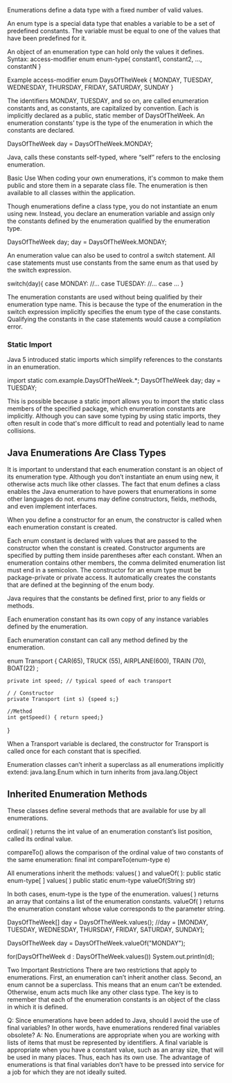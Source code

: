Enumerations define a data type with a fixed number of valid values.

An enum type is a special data type that enables a variable to be a set of predefined constants. The variable must be equal to one of the values that have been predefined for it.

An object of an enumeration type can hold only the values it defines.
Syntax:
access-modifier enum enum-type{
  constant1, constant2, ..., constantN
}

Example
access-modifier enum DaysOfTheWeek {
    MONDAY, TUESDAY, WEDNESDAY, THURSDAY, FRIDAY, SATURDAY, SUNDAY
}

The identifiers MONDAY, TUESDAY, and so on, are called enumeration constants and, as constants, are capitalized by convention. Each is implicitly declared as a public, static member of DaysOfTheWeek. An enumeration constants’ type is the type of the enumeration in which the constants are declared.

DaysOfTheWeek day = DaysOfTheWeek.MONDAY;

Java, calls these constants self-typed, where “self” refers to the enclosing enumeration.








Basic Use
When coding your own enumerations, it's common to make them public and store them in a separate class file. The enumeration is then available to all classes within the application.

Though enumerations define a class type, you do not instantiate an enum using new.
Instead, you declare an enumeration variable and assign only the constants defined by the enumeration qualified by the enumeration type.

DaysOfTheWeek day;
day = DaysOfTheWeek.MONDAY;


An enumeration value can also be used to control a switch statement.
All case statements must use constants from the same enum as that used by the switch expression.

switch(day){
    case MONDAY:
        //…
    case TUESDAY:
        //…
    case …
}

The enumeration constants are used without being qualified by their enumeration type name.
This is because the type of the enumeration in the switch expression implicitly specifies the enum type of the case constants.
Qualifying the constants in the case statements would cause a compilation error.



### Static Import
Java 5 introduced static imports which simplify references to the constants in an enumeration.

import static com.example.DaysOfTheWeek.*;
DaysOfTheWeek day;
day = TUESDAY;

This is possible because a static import allows you to import the static  class members of the specified package, which enumeration constants are implicitly. Although you can save some typing by using static imports, they often result in code that's more difficult to read and potentially lead to name collisions.




## Java Enumerations Are Class Types
It is important to understand that each enumeration constant is an object of its enumeration type.
Although you don’t instantiate an enum using new, it otherwise acts much like other classes.
The fact that enum defines a class enables the Java enumeration to have powers that enumerations in some other languages do not.
enums may define constructors, fields, methods, and even implement interfaces.

When you define a constructor for an enum, the constructor is called when each enumeration constant is created.

Each enum constant is declared with values that are passed to the constructor when the constant is created.
Constructor arguments are specified by putting them inside parentheses after each constant.
When an enumeration contains other members, the comma delimited enumeration list must end in a semicolon.
The constructor for an enum type must be package-private or private access. It automatically creates the constants that are defined at the beginning of the enum body.

Java requires that the constants be defined first, prior to any fields or methods.

Each enumeration constant has its own copy of any instance variables defined by the enumeration.

Each enumeration constant can call any method defined by the enumeration.


enum Transport {
    CAR(65), TRUCK (55), AIRPLANE(600), TRAIN (70), BOAT(22) ;

    private int speed; // typical speed of each transport

    / / Constructor
    private Transport (int s) {speed s;}

    //Method
    int getSpeed() { return speed;}
}

When a Transport variable is declared, the constructor for Transport is called once for each constant that is specified.













Enumeration classes can’t inherit a superclass as all enumerations implicitly extend: java.lang.Enum which in turn inherits from java.lang.Object



## Inherited Enumeration Methods
These classes define several methods that are available for use by all enumerations.

ordinal( ) returns the int value of an enumeration constant’s list position, called its ordinal value.

compareTo() allows the comparison of the ordinal value of two constants of the same enumeration:
final int compareTo(enum-type e)

All enumerations inherit the methods: values( ) and valueOf( ):
public static enum-type[ ] values( )
public static enum-type valueOf(String str)

In both cases, enum-type is the type of the enumeration.
values( ) returns an array that contains a list of the enumeration constants.
valueOf( ) returns the enumeration constant whose value corresponds to the parameter string.

DaysOfTheWeek[] day = DaysOfTheWeek.values();
//day = [MONDAY, TUESDAY, WEDNESDAY, THURSDAY, FRIDAY, SATURDAY, SUNDAY];

DaysOfTheWeek day = DaysOfTheWeek.valueOf("MONDAY");

for(DaysOfTheWeek d : DaysOfTheWeek.values())
  System.out.println(d);

Two Important Restrictions There are two restrictions that apply to enumerations. First, an enumeration can’t inherit another class. Second, an enum cannot be a superclass. This means that an enum can’t be extended. Otherwise, enum acts much like any other class type. The key is to remember that each of the enumeration constants is an object of the class in which it is defined.









Q: Since enumerations have been added to Java, should I avoid the use of final variables? In other words, have enumerations rendered final variables obsolete?
A: No. Enumerations are appropriate when you are working with lists of items that must be represented by identifiers. A final variable is appropriate when you have a constant value, such as an array size, that will be used in many places. Thus, each has its own use. The advantage of enumerations is that final variables don’t have to be pressed into service for a job for which they are not ideally suited.
